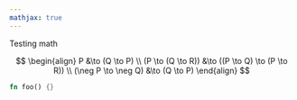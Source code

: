 ```yaml
---
mathjax: true
---
```

Testing math

$$
\begin{align}
P &\to (Q \to P) \\
(P \to (Q \to R)) &\to ((P \to Q) \to (P \to R)) \\
(\neg P \to \neg Q) &\to (Q \to P)
\end{align}
$$

``` rust
fn foo() {}
```
